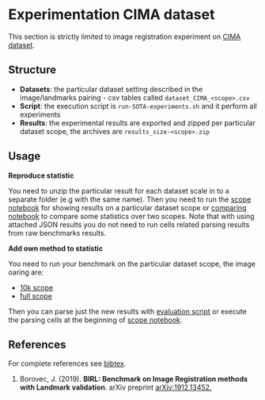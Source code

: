 # Experimentation CIMA dataset

This section is strictly limited to image registration experiment on [CIMA dataset](http://cmp.felk.cvut.cz/~borovji3/?page=dataset).

## Structure

- **Datasets**: the particular dataset setting described in the image/landmarks pairing - csv tables called `dataset_CIMA_<scope>.csv`
- **Script**: the execution script is `run-SOTA-experiments.sh` and it perform all experiments
- **Results**: the experimental results are exported and zipped per particular dataset scope, the archives are `results_size-<scope>.zip`


## Usage

**Reproduce statistic**

You need to unzip the particular result for each dataset scale in to a separate folder (e.g with the same name).
Then  you need to run the [scope notebook](../notebooks/CIMA_SOTA-results_scope.ipynb) for showing results on a particular dataset scope or [comparing notebook](../notebooks/CIMA_SOTA-results_comparing.ipynb) to compare some statistics over two scopes.
Note that with using attached JSON results you do not need to run cells related parsing results from raw benchmarks results.

**Add own method to statistic**

You need to run your benchmark on the particular dataset scope, the image oaring are:
- [10k scope](dataset_CIMA_10k.csv)
- [full scope](dataset_CIMA_full.csv)

Then you can parse just the new results with [evaluation script](../bm_ANHIR/evaluate_submission.py) or execute the parsing cells at the beginning of [scope notebook](../notebooks/CIMA_SOTA-results_scope.ipynb).


## References

For complete references see [bibtex](../docs/references.bib).
1. Borovec, J. (2019). **BIRL: Benchmark on Image Registration methods with Landmark validation**. arXiv preprint [arXiv:1912.13452.](https://arxiv.org/abs/1912.13452)